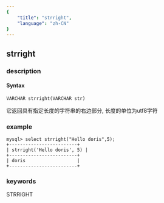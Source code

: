 ```yaml
---
{
    "title": "strright",
    "language": "zh-CN"
}
---
```


<!-- 
Licensed to the Apache Software Foundation (ASF) under one
or more contributor license agreements.  See the NOTICE file
distributed with this work for additional information
regarding copyright ownership.  The ASF licenses this file
to you under the Apache License, Version 2.0 (the
"License"); you may not use this file except in compliance
with the License.  You may obtain a copy of the License at

  http://www.apache.org/licenses/LICENSE-2.0

Unless required by applicable law or agreed to in writing,
software distributed under the License is distributed on an
"AS IS" BASIS, WITHOUT WARRANTIES OR CONDITIONS OF ANY
KIND, either express or implied.  See the License for the
specific language governing permissions and limitations
under the License.
-->

## strright
### description
#### Syntax

`VARCHAR strright(VARCHAR str)`


它返回具有指定长度的字符串的右边部分, 长度的单位为utf8字符

### example

```
mysql> select strright("Hello doris",5);
+-------------------------+
| strright('Hello doris', 5) |
+-------------------------+
| doris                   |
+-------------------------+
```
### keywords
STRRIGHT

